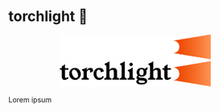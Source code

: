 # torchlight 🔦

<p align="center">
  <img width="300" src="torchlight_dark.png#gh-dark-mode-only">
  <img width="300" src="torchlight_light.png#gh-light-mode-only">
</p>

Lorem ipsum

<!--

**Here are some ideas to get you started:**

🙋‍♀️ A short introduction - what is your organization all about?
🌈 Contribution guidelines - how can the community get involved?
👩‍💻 Useful resources - where can the community find your docs? Is there anything else the community should know?
🍿 Fun facts - what does your team eat for breakfast?
🧙 Remember, you can do mighty things with the power of [Markdown](https://docs.github.com/github/writing-on-github/getting-started-with-writing-and-formatting-on-github/basic-writing-and-formatting-syntax)
-->
